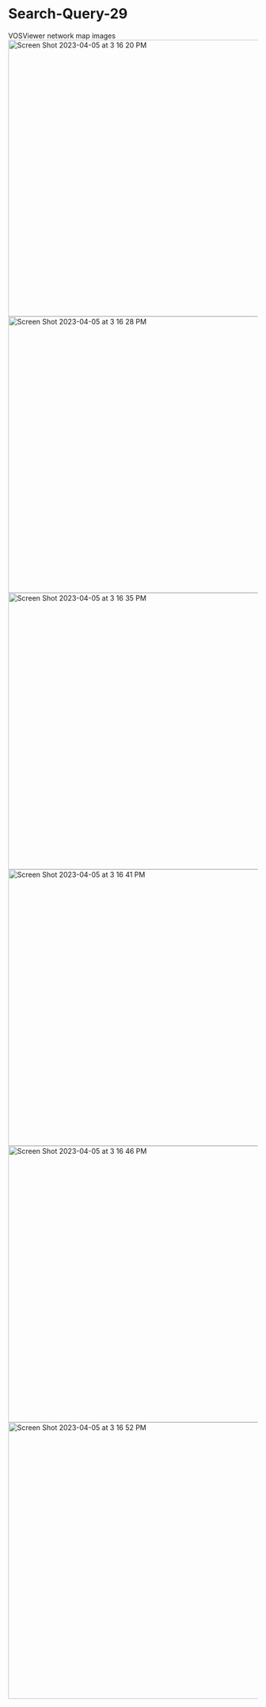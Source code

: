 # Search-Query-29
VOSViewer network map images
<img width="559" alt="Screen Shot 2023-04-05 at 3 16 20 PM" src="https://user-images.githubusercontent.com/129915518/230182447-b3be9335-e3b1-4f9e-92f4-8ddd1f568bcc.png">
<img width="559" alt="Screen Shot 2023-04-05 at 3 16 28 PM" src="https://user-images.githubusercontent.com/129915518/230182454-3511949f-d764-4031-bf94-537f4fcc6393.png">
<img width="559" alt="Screen Shot 2023-04-05 at 3 16 35 PM" src="https://user-images.githubusercontent.com/129915518/230182461-7119bc34-48ce-4c5a-806a-bc0c0aa9ce69.png">
<img width="559" alt="Screen Shot 2023-04-05 at 3 16 41 PM" src="https://user-images.githubusercontent.com/129915518/230182469-ab8657a5-6361-460e-91c9-600ba414abe0.png">
<img width="559" alt="Screen Shot 2023-04-05 at 3 16 46 PM" src="https://user-images.githubusercontent.com/129915518/230182474-73fcad5f-a3b2-494f-85db-29ec6ab21573.png">
<img width="559" alt="Screen Shot 2023-04-05 at 3 16 52 PM" src="https://user-images.githubusercontent.com/129915518/230182475-2b189d70-d61e-4755-b82e-e4d4442950d8.png">
